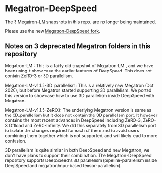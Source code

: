 # Megatron-DeepSpeed

The 3 Megatron-LM snapshots in this repo. are no longer being maintained. 

Please use the new [Megatron-DeepSpeed fork](https://github.com/microsoft/Megatron-DeepSpeed). 

## Notes on 3 deprecated Megatron folders in this repository

Megatron-LM : This is a fairly old snapshot of Megatron-LM , and we have been using it show case the earlier features of DeepSpeed. This does not contain ZeRO-3 or 3D parallelism.

Megatron-LM-v1.1.5-3D_parallelism: This is a relatively new Megatron (Oct 2020), but before Megatron started supporting 3D parallelism. We ported this version to showcase how to use 3D parallelism inside DeepSpeed with Megatron.

Megatron-LM-v1.1.5-ZeRO3: The underlying Megatron version is same as the 3D_parallelism but it does not contain the 3D parallelism port. It however contains the most recent advances in DeepSpeed including ZeRO-3, ZeRO-3 Offload and ZeRO-Infinity. We did this separately from 3D parallelism port to isolate the changes required for each of them and to avoid users combining them together which is not supported, and will likely lead to more confusion. 

3D parallelism is quite similar in both DeepSpeed and new Megatron, we don't have plans to support their combination. The Megatron-DeepSpeed repository supports DeepSpeed's 3D parallelism (pipeline-parallelism inside DeepSpeed and megatron/mpu-based tensor-parallelism).